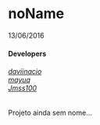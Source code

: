 # noName
13/06/2016
<h4> Developers </h4>
<h6>
  <a href="https://github.com/daviinacio"> daviinacio </a>
  </br>
  <a href="https://github.com/mayuq"> mayuq </a>
  </br>
  <a href="https://github.com/Jmss100"> Jmss100 </a>
</h6>
Projeto ainda sem nome...
